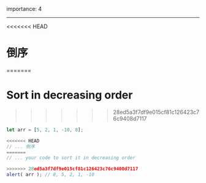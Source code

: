 importance: 4

---

<<<<<<< HEAD
# 倒序
=======
# Sort in decreasing order
>>>>>>> 28ed5a3f7df9e015cf81c126423c76c9408d7117

```js
let arr = [5, 2, 1, -10, 8];

<<<<<<< HEAD
// ... 倒序
=======
// ... your code to sort it in decreasing order

>>>>>>> 28ed5a3f7df9e015cf81c126423c76c9408d7117
alert( arr ); // 8, 5, 2, 1, -10
```

